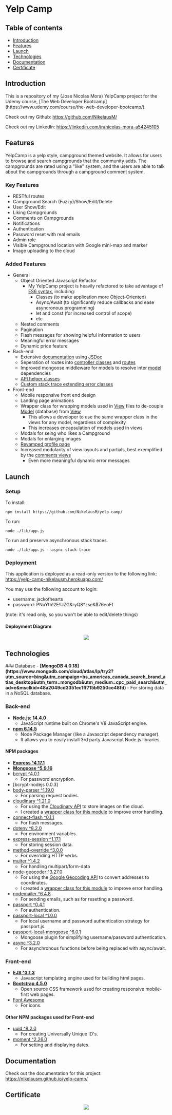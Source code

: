 # Yelp Camp

## Table of contents
* [Introduction](#introduction)
* [Features](#features)
* [Launch](#launch)
* [Technologies](#technologies)
* [Documentation](#documentation)
* [Certificate](#certificate)

<h2 id="introduction">Introduction</h2>
This is a repository of my (Jose Nicolas Mora) YelpCamp project for the Udemy course, [The Web Developer Bootcamp](https://www.udemy.com/course/the-web-developer-bootcamp/).

Check out my Github: <https://github.com/NikelausM/>

Check out my LinkedIn: <https://linkedin.com/in/nicolas-mora-a54245105>

<h2 id="features">Features</h2>
YelpCamp is a yelp style, campground themed website. It allows for users to browse and search campgrounds that the community adds. The campgrounds are rated using a "like" system, and the users are able to talk about the campgrounds through a campground comment system.

### Key Features
- RESTful routes
- Campground Search (Fuzzy)/Show/Edit/Delete
- User Show/Edit
- Liking Campgrounds
- Comments on Campgrounds
- Notifications
- Authentication
- Password reset with real emails
- Admin role
- Visible Campground location with Google mini-map and marker
- Image uploading to the cloud

### Added Features
- General
  - Object Oriented Javascript Refactor
    - My YelpCamp project is heavily refactored to take advantage of [ES6 syntax](https://www.ecma-international.org/ecma-262/6.0/index.html), including:
      - Classes (to make application more Object-Oriented)
      - Async/Await (to significantly reduce callbacks and ease asyncronous programming)
      - let and const (for increased control of scope)
      - etc
  - Nested comments
  - Pagination
  - Flash messages for showing helpful information to users
  - Meaningful error messages
  - Dynamic price feature
- Back-end
  - Extensive [documentation](https://nikelausm.github.io/yelp-camp/) using [JSDoc](https://jsdoc.app/)
  - Seperation of routes into [controller classes](https://github.com/NikelausM/yelp-camp/tree/master/lib/controllers) and [routes](https://github.com/NikelausM/yelp-camp/tree/master/lib/routes)
  - Improved mongoose middleware for models to resolve inter [model](https://github.com/NikelausM/yelp-camp/tree/master/lib/models) dependencies
  - [API helper classes](https://github.com/NikelausM/yelp-camp/tree/master/bin/helpers)
  - [Custom stack trace extending error classes](https://github.com/NikelausM/yelp-camp/blob/master/bin/errors/errors.js)
- Front-end
  - Mobile responsive front end design
  - Landing page animations
  - Wrapper class for wrapping models used in [View](https://github.com/NikelausM/yelp-camp/tree/master/lib/views) files to de-couple [Model](https://github.com/NikelausM/yelp-camp/tree/master/lib/models) (database) from [View](https://github.com/NikelausM/yelp-camp/tree/master/lib/views)
    - This allows a developer to use the same wrapper class in the views for any model, regardless of complexity
    - This increases encapsulation of models used in views
  - Modals for seing who likes a Campground
  - Modals for enlarging images
  - [Revamped profile page](https://github.com/NikelausM/yelp-camp/tree/master/lib/views/users)
  - Increased modularity of view layouts and partials, best exemplified by the [comments views](https://github.com/NikelausM/yelp-camp/tree/master/lib/view/comments)
    - Even more meaningful dynamic error messages
<h2 id="launch">Launch</h2>

### Setup
To install:
```
npm install https://github.com/NikelausM/yelp-camp/
```
To run:
```
node ./lib/app.js
```
To run and preserve asynchronous stack traces.
```
node ./lib/app.js --async-stack-trace
```

### Deployment
This application is deployed as a read-only version to the following link: https://yelp-camp-nikelausm.herokuapp.com/

You may use the following account to login:
- username: jackofhearts
- password: PNuYtb!2E!UZG&ryQ8*zse&$76eoFf

(note: it's read only, so you won't be able to edit/delete things)

#### Deployment Diagram
<p align="center"><img src="https://github.com/NikelausM/yelp-camp/blob/master/yelp-camp-deployment-diagram.png?raw=trueg"></p>


<h2 id="technologies">Technologies</h2>
### Database
- <strong> [MongoDB 4.0.18](https://www.mongodb.com/cloud/atlas/lp/try2?utm_source=bing&utm_campaign=bs_americas_canada_search_brand_atlas_desktop&utm_term=mongodb&utm_medium=cpc_paid_search&utm_ad=e&msclkid=48a2049cd3351ec1ff715b9250ce48fd) </strong>
  - For storing data in a NoSQL database.

### Back-end
- <strong> [Node.js: 14.4.0](https://nodejs.org/en/) </strong>
  - JavaScript runtime built on Chrome's V8 JavaScript engine.
- <strong> [npm 6.14.5](https://www.npmjs.com/) </strong>
  - Node Package Manager (like a Javascript dependency manager).
  - It allows you to easily install 3rd party Javascript Node.js libraries.

#### NPM packages
- <strong> [Express ^4.17.1](https://expressjs.com/) </strong>
- <strong> [Mongoose ^5.9.16](https://mongoosejs.com/) </strong>
- [bcrypt ^4.0.1](https://www.npmjs.com/package/bcrypt)
  - For password encryption.
- [bcrypt-nodejs 0.0.3]
- [body-parser ^1.19.0](https://www.npmjs.com/package/body-parser)
  - For parsing request bodies.
- [cloudinary ^1.21.0](https://www.npmjs.com/package/cloudinary)
  - For using the [Cloudinary API](https://cloudinary.com/) to store images on the cloud.
  - I created a [wrapper class for this module](https://github.com/NikelausM/yelp-camp/tree/master/bin/helpers/api/cloudinary-helper.js) to improve error handling.
- [connect-flash ^0.1.1](https://www.npmjs.com/package/connect-flash)
  - For flash messages.
- [dotenv ^8.2.0](https://www.npmjs.com/package/dotenv)
  - For environment variables.
- [express-session ^1.17.1](https://www.npmjs.com/package/express-session)
  - For storing session data.
- [method-override ^3.0.0](https://www.npmjs.com/package/method-override)
  - For overriding HTTP verbs.
- [multer ^1.4.2](https://www.npmjs.com/package/multer)
  - For handling multipart/form-data
- [node-geocoder ^3.27.0](https://www.npmjs.com/package/node-geocoder)
  - For using the [Google Geocoding API](https://developers.google.com/maps/documentation/geocoding/intro) to convert addresses to coordinates.
  - I created a [wrapper class for this module](https://github.com/NikelausM/yelp-camp/tree/master/bin/helpers/api/geocoder-helper.js) to improve error handling.
- [nodemailer ^6.4.8](https://www.npmjs.com/package/nodemailer)
  - For sending emails, such as for resetting a password.
- [passport ^0.4.1](https://www.npmjs.com/package/passport)
  - For authentication.
- [passport-local ^1.0.0](https://www.npmjs.com/package/passport-local)
  - For local username and password authentication strategy for passport.js.
- [passport-local-mongoose ^6.0.1](https://www.npmjs.com/package/passport-local-mongoose)
  - Mongoose plugin for simplifying username/password authentication.
- [async ^3.2.0](https://www.npmjs.com/package/async)
  - For asynchronous functions before being replaced with async/await.
  
### Front-end
- <strong> [EJS ^3.1.3](https://ejs.co/) </strong>
  - Javascript templating engine used for building html pages.
- <strong> [Bootstrap 4.5.0](https://getbootstrap.com/) </strong>
  - Open source CSS framework used for creating responsive mobile-first web pages.
- [Font Awesome](https://fontawesome.com/)
  - For icons.
#### Other NPM packages used for Front-end
- [uuid ^8.2.0](https://www.npmjs.com/package/uuid)
  - For creating Universally Unique ID's.
- [moment ^2.26.0](https://www.npmjs.com/package/moment)
  - For setting and displaying dates.
  
<h2 id="documentation">Documentation</h2>

Check out the documentation for this project: <https://nikelausm.github.io/yelp-camp/>

<h2 id="certificate">Certificate</h2>

<p align="center"><img src="https://github.com/NikelausM/yelp-camp/blob/master/web-developer-bootcamp-certificate.jpg?raw=true"></p>
